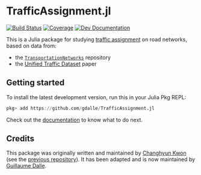# TrafficAssignment.jl

[![Build Status](https://github.com/gdalle/TrafficAssignment.jl/actions/workflows/Test.yml/badge.svg?branch=master)](https://github.com/gdalle/TrafficAssignment.jl/actions/workflows/Test.yml?query=branch%3Amaster)
[![Coverage](https://codecov.io/gh/gdalle/TrafficAssignment.jl/branch/master/graph/badge.svg)](https://app.codecov.io/gh/gdalle/TrafficAssignment.jl)
[![Dev Documentation](https://img.shields.io/badge/docs-dev-blue.svg)](https://gdalle.github.io/TrafficAssignment.jl/dev/)

This is a Julia package for studying [traffic assignment](https://en.wikipedia.org/wiki/Route_assignment) on road networks, based on data from:

- the [`TransportationNetworks`](https://github.com/bstabler/TransportationNetworks) repository
- the [Unified Traffic Dataset](https://www.nature.com/articles/s41597-024-03149-8) paper

## Getting started

To install the latest development version, run this in your Julia Pkg REPL:

```julia
pkg> add https://github.com/gdalle/TrafficAssignment.jl
```

Check out the [documentation](https://gdalle.github.io/TrafficAssignment.jl/dev/) to know what to do next.

## Credits

This package was originally written and maintained by [Changhyun Kwon](http://www.chkwon.net) (see the [previous repository](https://github.com/chkwon/TrafficAssignment.jl)).
It has been adapted and is now maintained by [Guillaume Dalle](https://gdalle.github.io/).
